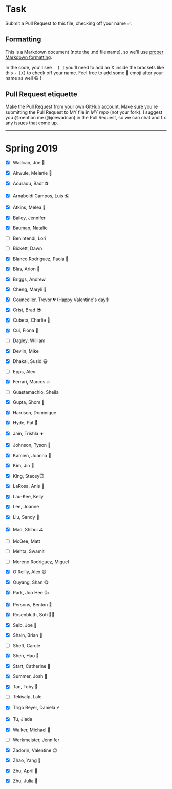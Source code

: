 # Task
Submit a Pull Request to this file, checking off your name :white_check_mark:. 

## Formatting
This is a Markdown document (note the .md file name), so we'll use [proper Markdown formatting](https://help.github.com/articles/basic-writing-and-formatting-syntax/#task-lists). 

In the code, you'll see `- [ ]` you'll need to add an X inside the brackets like this `- [X]` to check off your name. Feel free to add some :rocket: emoji after your name as well :smiley: ! 

## Pull Request etiquette
Make the Pull Request from your own GitHub account. 
Make sure you're submitting the Pull Request to MY file in _MY repo_ (not your fork). 
I suggest you @mention me (@joewadcan) in the Pull Request, so we can chat and fix any issues that come up. 


------------

# Spring 2019

- [x] Wadcan, Joe 🚀

- [x] Akwule, Melanie :muscle:

- [x] Aouraou, Badr ⚽

- [x] Arnaboldi Campos, Luis :surfer:

- [X] Atkins, Melea :star2:

- [X] Bailey, Jennifer

- [X] Bauman, Natalie

- [ ] Benintendi, Lori

- [ ] Bickett, Dawn

- [X] Blanco Rodriguez, Paola :bear:

- [X] Blas, Arion :rocket:

- [X] Briggs, Andrew

- [x] Cheng, Maryli :penguin:

- [X] Counceller, Trevor :broken_heart: (Happy Valentine's day!)

- [X] Crist, Brad :sunglasses:

- [X] Cubeta, Charlie :dog:

- [X] Cui, Fiona :dog:

- [ ] Dagley, William

- [x] Devlin, Mike

- [x] Dhakal, Susid :smiley:

- [ ] Epps, Alex

- [X] Ferrari, Marcos :boom:

- [ ] Guastamachio, Sheila

- [X] Gupta, Shom :football:

- [X] Harrison, Dominique

- [X] Hyde, Pat :ocean:

- [X] Jain, Trishla :airplane:

- [X] Johnson, Tyson 💾 

- [X] Kamien, Joanna :frog:

- [X] Kim, Jin 🐻

- [X] King, Stacey😇

- [X] LaRosa, Anis 🚅 

- [X] Lau-Kee, Kelly 

- [X] Lee, Joanne

- [x] Liu, Sandy  :rocket: 

- [X] Mao, Shihui :golf:

- [ ] McGee, Matt

- [ ] Mehta, Swamit

- [ ] Moreno Rodriguez, Miguel

- [X] O'Reilly, Alex :smile:

- [X] Ouyang, Shan :yum:

- [X] Park, Joo Hee :+1:

- [X] Persons, Benton :bear: 

- [X] Rosenbluth, Sofi :ok_woman:

- [X] Seib, Joe :basketball:

- [x] Shain, Brian :helicopter: 

- [ ] Sheft, Carole

- [X] Shen, Hao :dancer:

- [X] Start, Catherine :pushpin: 

- [X] Summer, Josh :helicopter:

- [X] Tan, Toby :basketball:

- [ ] Tekisalp, Lale

- [X] Trigo Beyer, Daniela ⚡️

- [x] Tu, Jiada

- [X] Walker, Michael :rocket:

- [ ] Werkmeister, Jennifer

- [x] Zadorin, Valentine  :wink:

- [X] Zhao, Yang :sheep:

- [x] Zhu, April :dancer:

- [x] Zhu, Julia :dog:
